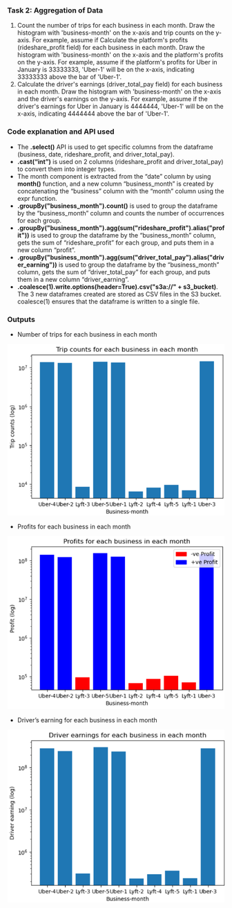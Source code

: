 ### Task 2: Aggregation of Data
1. Count the number of trips for each business in each month. Draw the histogram with 'business-month' on the x-axis and trip counts on the y-axis. For example, assume if Calculate the platform's profits (rideshare_profit field) for each business in each month. Draw the histogram with 'business-month' on the x-axis and the platform's profits on the y-axis. For example, assume if the platform's profits for Uber in January is 33333333, 'Uber-1' will be on the x-axis, indicating 33333333 above the bar of 'Uber-1'.
3. Calculate the driver's earnings (driver_total_pay field) for each business in each month. Draw the histogram with 'business-month' on the x-axis and the driver's earnings on the y-axis. For example, assume if the driver's earnings for Uber in January is 4444444, 'Uber-1' will be on the x-axis, indicating 4444444 above the bar of 'Uber-1'.

### Code explanation and API used
- The __.select()__ API is used to get specific columns from the dataframe (business, date, rideshare_profit, and driver_total_pay).
- __.cast(“int”)__ is used on 2 columns (rideshare_profit and driver_total_pay) to convert them into integer types.
- The month component is extracted from the “date” column by using __month()__ function, and a new column “business_month” is created by concatenating the “business” column with the “month” column using the expr function.
- __.groupBy("business_month").count()__ is used to group the dataframe by the “business_month” column and counts the number of occurrences for each group.
- __.groupBy("business_month").agg(sum("rideshare_profit").alias("profit"))__ is used to group the dataframe by the “business_month” column, gets the sum of “rideshare_profit” for each group, and puts them in a new column “profit”.
- __.groupBy("business_month").agg(sum("driver_total_pay").alias("driver_earning"))__ is used to group the dataframe by the “business_month” column, gets the sum of “driver_total_pay” for each group, and puts them in a new column “driver_earning”.
- __.coalesce(1).write.options(header=True).csv("s3a://" + s3_bucket)__. The 3 new dataframes created are stored as CSV files in the S3 bucket. coalesce(1) ensures that the dataframe is written to a single file.

### Outputs
- Number of trips for each business in each month
<!-- <img src="Outputs/trips.png" width="500" height="500" align="left" /> -->
![alt img](Outputs/trips.png)

- Profits for each business in each month
<!-- <img src="Outputs/profits.png" width="500" height="500" align="left" /> -->
![alt img](Outputs/profits.png)


- Driver’s earning for each business in each month
<!-- <img src="Outputs/driver_earnings.png" width="500" height="500" align="left" /> -->
![alt img](Outputs/driver_earnings.png)